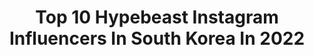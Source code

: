 ---
title: Top 10 Hypebeast Instagram Influencers In South Korea In 2022
description: >-
  Find top hypebeast Instagram influencers in South Korea in 2022. Most popular hashtags: #hypebeast #instafashion #ootd #streetfashion.
platform: Instagram
hits: 11
text_top: Analyze the top-rated Instagram accounts on inBeat.
text_bottom: Our search engine has 11 Instagram influencers like this in South Korea for you to pitch.
profiles:
  - username: "hwimm_"
    fullname: >-
      휨
    bio: >-
      HY univ. clothing&textiles 벼룩계정 @hwimm_market
    location: "South Korea"
    followers: 31708
    engagement: 545
    commentsToLikes: 0.027748
    id: ck6ubpr2daz9q0j71fmhxxoyg
    verified: false
    hashtags: "#nclgallery, #street, #dopefits, #daily"
  - username: "twocember"
    fullname: >-
      선우 (+22)
    bio: >-
      서양화 전공 모든 연락이 다소 느린 편 @yeowoon_kr
    location: "South Korea"
    followers: 34974
    engagement: 732
    commentsToLikes: 0.025543
    id: ck0tzf5y1q5bv0i19fddcfn0i
    verified: false
    hashtags: "#yeowoon, #outfit, #fashion, #hypebeast"
  - username: "boonkaewnaree"
    fullname: >-
      Boonmeemagert Kaewnaree J. 陈水铭
    bio: >-
      นๅยบุญมี มาเกิด เเก้วนารี, Singapore-Thai 🇸🇬🇹🇭 Instagrammer / TikToker / YouTuber 📱 TikTok: 糖果學長 (110K) 📧 For Work: Email/DM YouTubeTV — @boondarerick
    location: "South Korea"
    followers: 68915
    engagement: 212
    commentsToLikes: 0.045312
    id: ck6uc3401d7zp0j714ryzyutw
    verified: false
    hashtags: "#fashion, #instalike, #hypebeast, #warm"
  - username: "dong_dong_art"
    fullname: >-
      DONG DONG™
    bio: >-
      ⛳ Artist, doodler, painter 🇰🇷Korean artist, 16 💭Selftaught artist
    location: "South Korea"
    followers: 16456
    engagement: 746
    commentsToLikes: 0.057288
    id: ck5zy7fsp9d4t0i14c24ocksx
    verified: false
    hashtags: "#hypebeast, #dongdongart, #doodle, #doodleart"
  - username: "peaches_ryo"
    fullname: >-
      Ryo from PE🍑CHES.
    bio: >-
      One Universe® @peachesoneuniverse 성수동 도원 D8NE @peaches_d8ne 🇰🇷 레어카인드 x 피치스 전시 사전예약 중👇
    location: "South Korea"
    followers: 42072
    engagement: 3028
    commentsToLikes: 0.006210
    id: ck5cau7wle5740i11p2wsxsi6
    verified: false
    hashtags: "#rwbporsche, #dailydrivenexotics, #bimmer, #the46ers"
  - username: "941025"
    fullname: >-
      도요니
    bio: >-
      벼룩 ➡️ @941025_sell
    location: "South Korea"
    followers: 9808
    engagement: 1382
    commentsToLikes: 0.075869
    id: ck8t941f9mvyv0j78174kcpq8
    verified: false
    hashtags: "#outfitidea, #simplefits, #wiwt, #virtualstyling"
  - username: "wookster85"
    fullname: >-
      wookster
    bio: >-
      "SSY MOVEMENT" DM 잘 못봐요 ㅠㅠㅠㅠㅠ
    location: "South Korea"
    followers: 10650
    engagement: 1649
    commentsToLikes: 0.046085
    id: ckf5ph4vw636h0j23eu456dqq
    verified: false
    hashtags: "#carswithoutlimits, #peaches, #ssy, #porsche"
  - username: "lostwithanna"
    fullname: >-
      Anna Cook | Michigan
    bio: >-
      ✦ Probably looking for my lens cap ✦ From 🏡 Michigan, USA ✦ Lost Generation degenerate 🌍
    location: "South Korea"
    followers: 18281
    engagement: 516
    commentsToLikes: 0.030467
    id: ck0vzcmb38fpd0i19xpbjfraf
    verified: false
    hashtags: "#seeyououtthere, #lensbible, #creativeoptic, #iamatraveler"
  - username: "thedrewcave"
    fullname: >-
      THE DREW | Packers Fan Cave
    bio: >-
      •Packer Fan Cave/EST. 2011•Wife @thriftyaf_ •CBD @gdz_cbd•Air Force Retired •Amateur-Pro Golfer•IE 909 Raised/SoCal •Hispanic/Korean•{{Go Pack Go!📱}}
    location: "South Korea"
    followers: 12243
    engagement: 570
    commentsToLikes: 0.052466
    id: ck0w4mrh2zd1e0i190usv4ksg
    verified: false
    hashtags: "#mancaves, #packersfans, #packers, #fancave"
  - username: "younghotyellow94"
    fullname: >-
      권민식 식케이 SIK-K
    bio: >-
      2ND LP [HEADLINER] DELUXE out now 🔥🚀🚀
    location: "South Korea"
    followers: 640299
    engagement: 967
    commentsToLikes: 0.016957
    id: ck0tv91bjadxi0i19auhwt769
    verified: true
    hashtags: "#redtapeoutnow, #bluetapesoon, #liveinlevis, #tele"
---